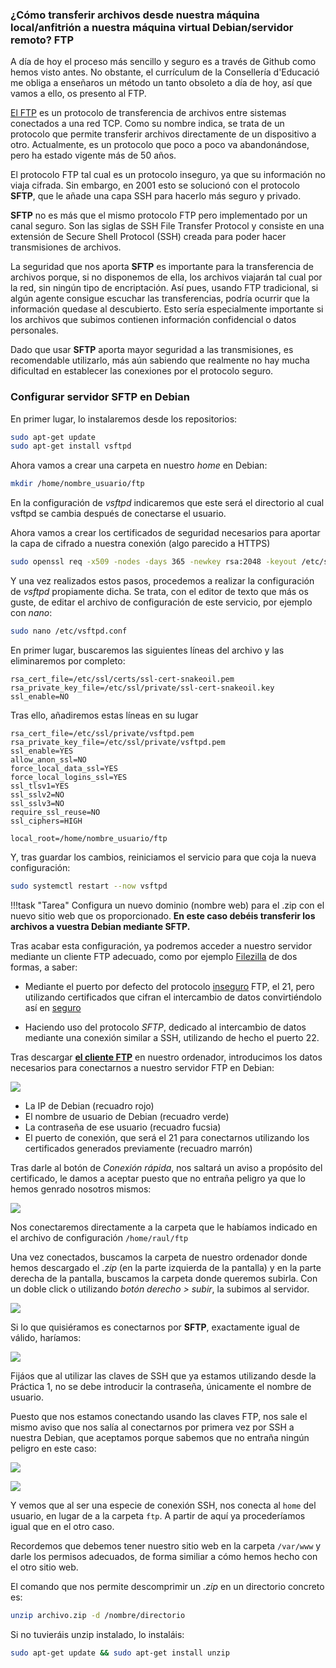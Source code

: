 ### ¿Cómo transferir archivos desde nuestra máquina local/anfitrión a nuestra máquina virtual Debian/servidor remoto? FTP

A día de hoy el proceso más sencillo y seguro es a través de Github como hemos visto antes. No obstante, el currículum de la Consellería d'Educació me obliga a enseñaros un método un tanto obsoleto a día de hoy, así que vamos a ello, os presento al FTP.

[El FTP](https://es.wikipedia.org/wiki/Protocolo_de_transferencia_de_archivos) es un protocolo de transferencia de archivos entre sistemas conectados a una red TCP. Como su nombre indica, se trata de un protocolo que permite transferir archivos directamente de un dispositivo a otro. Actualmente, es un protocolo que poco a poco va abandonándose, pero ha estado vigente más de 50 años.

El protocolo FTP tal cual es un protocolo inseguro, ya que su información no viaja cifrada. Sin embargo, en 2001 esto se solucionó con el protocolo **SFTP**, que le añade una capa SSH para hacerlo más seguro y privado.

**SFTP** no es más que el mismo protocolo FTP pero implementado por un canal seguro. Son las siglas de SSH File Transfer Protocol y consiste en una extensión de Secure Shell Protocol (SSH) creada para poder hacer transmisiones de archivos.

La seguridad que nos aporta **SFTP** es importante para la transferencia de archivos porque, si no disponemos de ella, los archivos viajarán tal cual por la red, sin ningún tipo de encriptación. Así pues, usando FTP tradicional, si algún agente consigue escuchar las transferencias, podría ocurrir que la información quedase al descubierto. Esto sería especialmente importante si los archivos que subimos contienen información confidencial o datos personales.

Dado que usar **SFTP** aporta mayor seguridad a las transmisiones, es recomendable utilizarlo, más aún sabiendo que realmente no hay mucha dificultad en establecer las conexiones por el protocolo seguro.

### Configurar servidor SFTP en Debian

En primer lugar, lo instalaremos desde los repositorios:

```sh
sudo apt-get update
sudo apt-get install vsftpd
```
Ahora vamos a crear una carpeta en nuestro *home* en Debian:

```sh
mkdir /home/nombre_usuario/ftp
```

En la configuración de *vsftpd* indicaremos que este será el directorio al cual vsftpd se cambia después de conectarse el usuario.

Ahora vamos a crear los certificados de seguridad necesarios para aportar la capa de cifrado a nuestra conexión (algo parecido a HTTPS)

```sh
sudo openssl req -x509 -nodes -days 365 -newkey rsa:2048 -keyout /etc/ssl/private/vsftpd.pem -out /etc/ssl/private/vsftpd.pem
```

Y una vez realizados estos pasos, procedemos a realizar la configuración de *vsftpd* propiamente dicha. Se trata, con el editor de texto que más os guste, de editar el archivo de configuración de este servicio, por ejemplo con *nano*:

```sh
sudo nano /etc/vsftpd.conf
```

En primer lugar, buscaremos las siguientes líneas del archivo y las eliminaremos por completo:

```linuxconfig
rsa_cert_file=/etc/ssl/certs/ssl-cert-snakeoil.pem
rsa_private_key_file=/etc/ssl/private/ssl-cert-snakeoil.key
ssl_enable=NO
```

Tras ello, añadiremos estas líneas en su lugar

```linuxconfig 
rsa_cert_file=/etc/ssl/private/vsftpd.pem
rsa_private_key_file=/etc/ssl/private/vsftpd.pem
ssl_enable=YES
allow_anon_ssl=NO
force_local_data_ssl=YES
force_local_logins_ssl=YES
ssl_tlsv1=YES
ssl_sslv2=NO
ssl_sslv3=NO
require_ssl_reuse=NO
ssl_ciphers=HIGH

local_root=/home/nombre_usuario/ftp
```

Y, tras guardar los cambios, reiniciamos el servicio para que coja la nueva configuración:

```sh
sudo systemctl restart --now vsftpd
```

!!!task "Tarea"
    Configura un nuevo dominio (nombre web) para el .zip con el nuevo sitio web que os proporcionado. **En este caso debéis transferir los archivos a vuestra Debian mediante SFTP.**


Tras acabar esta configuración, ya podremos acceder a nuestro servidor mediante un cliente FTP adecuado, como por ejemplo [Filezilla](https://filezilla-project.org/) de dos formas, a saber:

+ Mediante el puerto por defecto del protocolo <u>inseguro</u> FTP, el 21, pero utilizando certificados que cifran el intercambio de datos convirtiéndolo así en <u>seguro</u>
  
+ Haciendo uso del protocolo *SFTP*, dedicado al intercambio de datos mediante una conexión similar a SSH, utilizando de hecho el puerto 22.

Tras descargar <U>**el cliente FTP**</u> en nuestro ordenador, introducimos los datos necesarios para conectarnos a nuestro servidor FTP en Debian:

![](../img/ftp1.png)

+ La IP de Debian (recuadro rojo)
+ El nombre de usuario de Debian (recuadro verde)
+ La contraseña de ese usuario (recuadro fucsia)
+ El puerto de conexión, que será el 21 para conectarnos utilizando los certificados generados previamente (recuadro marrón)

Tras darle al botón de *Conexión rápida*, nos saltará un aviso a propósito del certificado, le damos a aceptar puesto que no entraña peligro ya que lo hemos genrado nosotros mismos:

![](../img/ftp2.png)

Nos conectaremos directamente a la carpeta que le habíamos indicado en el archivo de configuración `/home/raul/ftp`

Una vez conectados, buscamos la carpeta de nuestro ordenador donde hemos descargado el *.zip* (en la parte izquierda de la pantalla) y en la parte derecha de la pantalla, buscamos la carpeta donde queremos subirla. Con un doble click o utilizando *botón derecho > subir*, la subimos al servidor.

![](../img/ftp3.png)

Si lo que quisiéramos es conectarnos por **SFTP**, exactamente igual de válido, haríamos:

![](../img/ftp5.png)

Fijáos que al utilizar las claves de SSH que ya estamos utilizando desde la Práctica 1, no se debe introducir la contraseña, únicamente el nombre de usuario.

Puesto que nos estamos conectando usando las claves FTP, nos sale el mismo aviso que nos salía al conectarnos por primera vez por SSH a nuestra Debian, que aceptamos porque sabemos que no entraña ningún peligro en este caso:

![](../img/ftp6.png)

![](../img/ftp7.png)

Y vemos que al ser una especie de conexión SSH, nos conecta al `home` del usuario, en lugar de a la carpeta `ftp`. A partir de aquí ya procederíamos igual que en el otro caso.

Recordemos que debemos tener nuestro sitio web en la carpeta `/var/www` y darle los permisos adecuados, de forma similiar a cómo hemos hecho con el otro sitio web. 

El comando que nos permite descomprimir un *.zip* en un directorio concreto es:

```sh
unzip archivo.zip -d /nombre/directorio
```

Si no tuvieráis unzip instalado, lo instaláis:

```sh
sudo apt-get update && sudo apt-get install unzip
```

